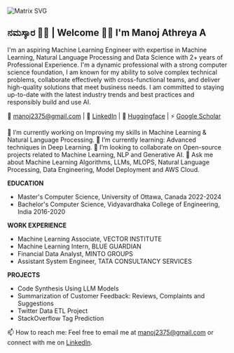 ![Matrix SVG](https://raw.githubusercontent.com/rodrigograca31/rodrigograca31/master/matrix.svg)

ನಮಸ್ಕಾರ 🙏🏻 | Welcome 👋🏼 I'm Manoj Athreya A 
---------------------------------------------------------------------------------------------------------------------------------------------------------------------------------------------------
I'm an aspiring Machine Learning Engineer with expertise in Machine Learning, Natural Language Processing and Data Science with 2+ years of Professional Experience. I'm a dynamic professional with a strong computer science foundation, I am known for my ability to solve complex technical problems, collaborate effectively with cross-functional teams, and deliver high-quality solutions that meet business needs. I am committed to staying up-to-date with the latest industry trends and best practices and responsibly build and use AI.

📧 manoj2375@gmail.com | 💼 [LinkedIn](https://www.linkedin.com/in/manojathreyaa/) | 🤖 [Huggingface](https://huggingface.co/Villian7) | ⚡ [Google Scholar](https://scholar.google.ca/citations?user=QHLQdloAAAAJ&hl=en)

🔭 I’m currently working on Improving my skills in Machine Learning & Natural Language Processing.
🌱 I’m currently learning: Advanced techniques in Deep Learning.
👯 I’m looking to collaborate on Open-source projects related to Machine Learning, NLP and Generative AI.
💬 Ask me about Machine Learning Algorithms, LLMs, MLOPS, Natural Language Processing, Data Engineering, Model Deployment and AWS Cloud.

**EDUCATION**

- Master's Computer Science, University of Ottawa, Canada 2022-2024
- Bachelor's Computer Science, Vidyavardhaka College of Engineering, India 2016-2020

**WORK EXPERIENCE**

- Machine Learning Associate, VECTOR INSTITUTE
- Machine Learning Intern, BLUE GUARDIAN
- Financial Data Analyst, MINTO GROUPS
- Assistant System Engineer, TATA CONSULTANCY SERVICES

**PROJECTS**
- Code Synthesis Using LLM Models
- Summarization of Customer Feedback: Reviews, Complaints and Suggestions
- Twitter Data ETL Project
- StackOverflow Tag Prediction

📫 How to reach me: Feel free to email me at [manoj2375@gmail.com](manoj2375@gmail.com) or connect with me on [LinkedIn](https://www.linkedin.com/in/manojathreyaa/).
